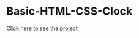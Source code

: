 # Basic-HTML-CSS-Clock

[Click here to see the project](https://mehmetcakir1.github.io/Basic-Clock/)
